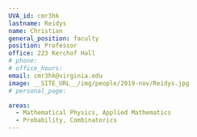 ```yaml
---
UVA_id: cmr3hk
lastname: Reidys
name: Christian
general_position: faculty
position: Professor
office: 223 Kerchof Hall
# phone: 
# office_hours: 
email: cmr3hk@virginia.edu
image: __SITE_URL__/img/people/2019-nov/Reidys.jpg
# personal_page: 

areas:
  - Mathematical Physics, Applied Mathematics
  - Probability, Combinatorics
---
```

